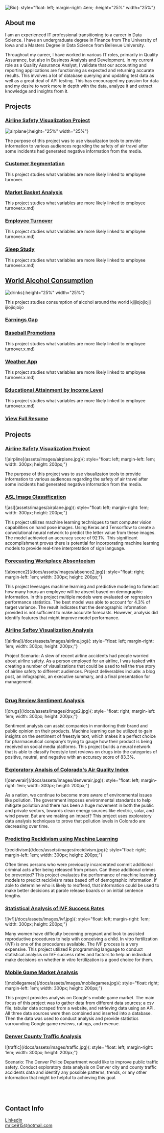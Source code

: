 ![Bio](assets/images/bio-photo.jpg){: style="float: left; margin-right: 4em; :height="25%" width="25%"} 
## About me

I am an experienced IT professional transitioning to a career in Data Science.  I have an undergraduate degree in Finance from The University of Iowa and a Masters Degree in Data Science from Bellevue University.

Throughout my career, I have worked in various IT roles, primarily in Quality Assurance, but also in Business Analysis and Development.  In my current role as a Quality Assurance Analyst, I validate that our accounting and reporting applications are functioning as expected and returning accurate results. This involves a lot of database querying and updating test data as well as a great deal of API testing.  This has encouraged my passion for data and my desire to work more in depth with the data, analyze it and extract knowledge and insights from it.




## Projects
### [Airline Safety Visualization Project](https://github.com/mlrice/Data_Science_Projects/tree/main/Airline_Safety_Visualization_Project)
![airplane](assets/images/airplane.jpg){:height="25%" width="25%"} 

The purpose of this project was to use visualizaton tools to provide information to various audiences regarding the safety of air travel after some incidents had generated negative information from the media. 

### [Customer Segmentation](https://github.com/mlrice/Data_Science_Projects/blob/main/Customer_Segmentation)
This project studies what variables are more likely linked to employee turnover.

### [Market Basket Analysis](https://github.com/mlrice/Data_Science_Projects/blob/main/Market_Basket_Analysis)
This project studies what variables are more likely linked to employee turnover.x.md)

### [Employee Turnover](https://github.com/mlrice/Data_Science_Projects/blob/main/Employee_Turnover)
This project studies what variables are more likely linked to employee turnover.x.md)

### [Sleep Study](https://github.com/mlrice/Data_Science_Projects/blob/main/Sleep_Study)
This project studies what variables are more likely linked to employee turnover.x.md)


## [World Alcohol Consumption](https://github.com/mlrice/Data_Science_Projects/blob/main/Alcohol_Consumption)
![drinks](assets/images/drinks-1.jpeg){:height="25%" width="25%"} 

This project studies consumption of alcohol around the world kjijiojojiojij
ijiojiojoijo



### [Earnings Gap](https://github.com/mlrice/Data_Science_Projects/blob/main/Earnings_Gap)


### [Baseball Promotions](https://github.com/mlrice/Data_Science_Projects/blob/main/Baseball_Promotions)
This project studies what variables are more likely linked to employee turnover.x.md)

### [Weather App](https://github.com/mlrice/Data_Science_Projects/blob/main/Weather_App)
This project studies what variables are more likely linked to employee turnover.x.md)

### [Educational Attainment by Income Level](https://github.com/mlrice/Data_Science_Projects/blob/main/Educational_Attainment)
This project studies what variables are more likely linked to employee turnover.x.md)


<html>
   <body>
      <h3><a href="https://github.com/Myrarust/Myra-Rust/blob/gh-pages/docs/Resume2.pdf">View Full Resume</a></h3>
   </body>
</html>

## Projects


<html>
   <body>
      <h3><a href="https://github.com/mlrice/Data_Science_Projects/tree/main/Airline_Safety_Visualization_Project">Airline Safety Visualization Project</a></h3>
   </body>
</html>
![airpline](assets/images/airplane.jpg){: style="float: left; margin-left: 1em; width: 300px; height: 200px;"}
<html>
   <body>
      <p>
        The purpose of this project was to use visualizaton tools to provide information to various audiences regarding the safety of air travel after some incidents had generated negative information from the media.  </p>
   </body>
   <body>
      <h3><a href="https://github.com/Myrarust/Myra-Rust/tree/main/Projects/ASL%20Image%20Classification">ASL Image Classification</a></h3>
   </body>
</html>
![asl](assets/images/airplane.jpg){: style="float: left; margin-right: 1em; width: 300px; height: 200px;"}
<html>
   <body>
      <p>
         This project utilizes machine learning techniques to test computer vision capabilities on hand pose images. Using Keras and Tensorflow to create a convolutional neural network to predict the letter value from these images. The model achievied an accuracy score of 92.1%. This significant accomplishment proves there is potential for incorporating machine learning models to provide real-time interpretation of sign language.</p>
   </body>   
   <body>
      <h3><a href="https://github.com/Myrarust/Myra-Rust/tree/main/Projects/Forecasting%20Workplace%20Absenteeism">Forecasting Workplace Absenteeism</a></h3>
   </body>
</html>
![absence2](/docs/assets/images/absence2.jpg){: style="float: right; margin-left: 1em; width: 300px; height: 200px;"}
<html>
   <body>
      <p>
         This project leverages machine learning and predictive modeling to forecast how many hours an employee will be absent based on demographic information. In this project multiple models were evaluated on regression performance statistics. The best model was able to account for 4.3% of target variance. The result indicates that the demographic information provided is not sufficient to make accurate forecasts. However, analysis did identify features that might improve model performance.</p>
   </body>   
   <body>
      <h3><a href="https://github.com/Myrarust/Myra-Rust/tree/main/Projects/Airline%20Safety%20Visualization%20Analysis">Airline Saftey Visualization Analysis</a></h3>
   </body>
</html>
![airline](/docs/assets/images/airline.jpg){: style="float: left; margin-right: 1em; width: 300px; height: 200px;"}
<html>
   <body>
      <p>
         Project Scenario: A slew of recent airline accidents had people worried about airline safety. As a person employed for an airline, I was tasked with creating a number of visualizations that could be used to tell the true story of airline safety to different audiences. Project deliverables include: a blog post, an infographic, an executive summary, and a final presentation for management.</p>
   </body>
   <body>
      <h3><br><a href="https://github.com/Myrarust/Myra-Rust/tree/main/Projects/Drug%20Review%20Sentiment%20Analysis">Drug Review Sentiment Analysis</a></h3>
   </body>
</html>
![drugs](/docs/assets/images/drugs2.jpg){: style="float: right; margin-left: 1em; width: 300px; height: 200px;"}
<html>
   <body>
      <p>
         Sentiment analysis can assist companies in monitoring their brand and public opinion on their products. Machine learning can be utilized to gain insights on the sentiment of freestyle text, which makes it a perfect choice for pharmaceutical company’s trying to gauge how their product is being received on social media platforms. This project builds a neural network that is able to classify freestyle text reviews on drugs into the categories of positive, neutral, and negative with an accuracy score of 83.3%. </p>
   </body>  
   <body>
      <h3><a href="https://github.com/Myrarust/Myra-Rust/tree/main/Projects/Exploratory%20Analysis%20of%20Colorado%20Air%20Quality%20Index">Exploratory Analsis of Colorado's Air Quality Index</a></h3>
   </body>
</html>
![denverair](/docs/assets/images/denverair.jpg){: style="float: left; margin-right: 1em; width: 300px; height: 200px;"}
<html>
   <body>
      <p>
         As a nation, we continue to become more aware of environmental issues like pollution. The government imposes environmental standards to help mitigate pollution and there has been a huge movement in both the public and private sectors, towards clean energy sources like electric, solar, and wind power. But are we making an impact? This project uses exploratory data analysis techniques to prove that pollution levels in Colorado are decreasing over time.</p>
   </body>   
   <body>
      <h3><a href="https://github.com/Myrarust/Myra-Rust/tree/main/Projects/Predicting%20Recidivism%20using%20Machine%20Learning">Predicting Recidivism using Machine Learning</a></h3>
   </body>
</html>
![recidivism](/docs/assets/images/recidivism.jpg){: style="float: right; margin-left: 1em; width: 300px; height: 200px;"}
<html>
   <body>
      <p>
         Often times persons who were previously incarcerated commit additional criminal acts after being released from prison. Can these additional crimes be prevented? This project evaluates the performance of machine learning models to predict recidivism rates based off of demographic information. If able to determine who is likely to reoffend, that information could be used to make better decisions at parole release boards or on initial sentence lengths.</p>
   </body>   
   <body>
      <h3><a href="https://github.com/Myrarust/Myra-Rust/tree/main/Projects/Statistical%20Analysis%20of%20IVF%20Success%20Rates">Statistical Analysis of IVF Success Rates</a></h3>
   </body>
</html>
![ivf](/docs/assets/images/ivf.jpg){: style="float: left; margin-right: 1em; width: 300px; height: 200px;"}
<html>
   <body>
      <p>
         Many women have difficulty becoming pregnant and look to assisted reproductive procedures to help with conceiving a child. In vitro fertilization (IVF) is one of the procedures available. The IVF process is a very expensive. This project utilized R programming language to conduct statistical analysis on IVF success rates and factors to help an individual make decisions on whether in vitro fertilization is a good choice for them.</p>
   </body>
   <body>
      <h3><a href="https://github.com/Myrarust/Myra-Rust/tree/main/Projects/Mobile%20Game%20Market%20Analysis">Mobile Game Market Analysis</a></h3>
   </body>
</html>
![mobilegames](/docs/assets/images/mobilegames.jpg){: style="float: right; margin-left: 1em; width: 300px; height: 200px;"}
<html>
   <body>
      <p>
         This project provides analysis on Google's mobile game market. The main focus of this project was to gather data from different data sources; a csv file, tabular data scraped from a website, and retrieving data using an API. All three data sources were then combined and inserted into a database. Then the data was used to conduct analysis and provide statistics surrounding Google game reviews, ratings, and revenue.</p>
   </body>  
   <body>
      <h3><a href="https://github.com/Myrarust/Myra-Rust/tree/main/Projects/Denver%20County%20Traffic%20Analysis">Denver County Traffic Analysis</a></h3>
   </body>
</html>
![traffic](/docs/assets/images/traffic.jpg){: style="float: left; margin-right: 1em; width: 300px; height: 200px;"}
<html>
   <body>
      <p>
         Scenario: The Denver Police Department would like to improve public traffic safety. Conduct exploratory data analysis on Denver city and county traffic accidents data and identify any possible patterns, trends, or any other information that might be helpful to achieving this goal.<br><br><br><br></p>
   </body>
</html>



## Contact Info
[LinkedIn](https://www.linkedin.com/in/ricemichelle/)\
<mrice915@hotmail.com>
